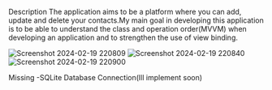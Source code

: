 Description
The application aims to be a platform where you can add, update and delete your contacts.My main goal in developing this application is to be able to understand the class and
operation order(MVVM) when developing an application and to strengthen the use of view binding.

![Screenshot 2024-02-19 220809](https://github.com/Merthanaka/ContactsApp/assets/94761569/993b1172-c4f1-4a58-8523-2b4b89f5c50c)
![Screenshot 2024-02-19 220840](https://github.com/Merthanaka/ContactsApp/assets/94761569/fc37286a-a901-463b-9717-4f41297a54e4)
![Screenshot 2024-02-19 220900](https://github.com/Merthanaka/ContactsApp/assets/94761569/d01471a2-b658-48e6-ab07-540fcf57e987)


Missing
-SQLite Database Connection(Ill implement soon)

